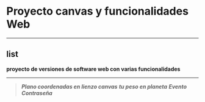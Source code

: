 # Proyecto canvas y funcionalidades Web
---
## list

**proyecto de versiones de software web con varias funcionalidades**

---

> ***Plano coordenadas en lienzo canvas***
> ***tu peso en planeta***
> ***Evento Contraseña***